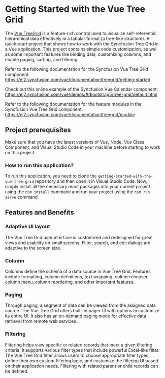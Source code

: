 # Getting Started with the Vue Tree Grid

The [Vue TreeGrid](https://www.syncfusion.com/vue-components/vue-tree-grid) is a feature-rich control used to visualize self-referential, hierarchical data effectively in a tabular format (a tree-like structure). A quick-start project that shows how to work with the Syncfusion Tree Grid in a Vue application. This project contains simple code customization, as well as some important features like binding data, customizing columns, and enable paging, sorting, and filtering.

Refer to the following documentation for the Syncfusion Vue Tree Grid component: 
https://ej2.syncfusion.com/vue/documentation/treegrid/getting-started

Check out this online example of the Syncfusion Vue Calendar component: 
https://ej2.syncfusion.com/vue/demos/#/bootstrap5/tree-grid/default.html

Refer to the following documentation for the feature modules in the Syncfusion Vue Tree Grid component: 
https://ej2.syncfusion.com/vue/documentation/treegrid/module


## Project prerequisites

Make sure that you have the latest versions of Vue, Node, Vue Class Component, and Visual Studio Code in your machine before starting to work on this project.

### How to run this application?

To run this application, you need to clone the `getting-started-with-the-vue-tree-grid` repository and then open it in Visual Studio Code. Now, simply install all the necessary react packages into your current project using the `npm install` command and run your project using the `npm run serve` command.


## Features and Benefits

### Adaptive UI layout

The Vue Tree Grid user interface is customized and redesigned for great views and usability on small screens. Filter, search, and edit dialogs are adaptive to the screen size.

### Column 

Columns define the schema of a data source in Vue Tree Grid. Features include formatting, column definitions, text wrapping, column chooser, column menu, column reordering, and other important features.

### Paging

Through paging, a segment of data can be viewed from the assigned data source. The Vue Tree Grid offers built-in pager UI with options to customize its entire UI. It also has an on-demand paging mode for effective data retrieval from remote web services.

### Filtering

Filtering helps view specific or related records that meet a given filtering criteria. It supports various filter types that include powerful Excel-like filter. The Vue Tree Grid filter allows users to choose appropriate filter types, define their own custom filtering logic, and customize the filtering UI based on their application needs. Filtering with related parent or child records can be defined.

